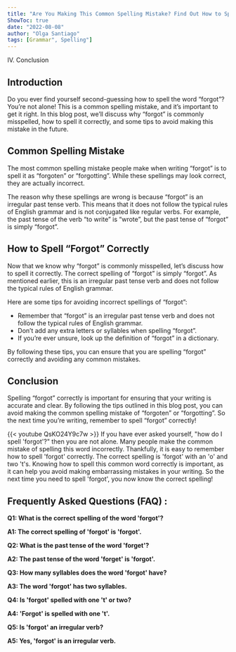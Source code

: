 ```yaml
---
title: "Are You Making This Common Spelling Mistake? Find Out How to Spell 'Forgot' Now!"
ShowToc: true 
date: "2022-08-08"
author: "Olga Santiago" 
tags: [Grammar", Spelling"]
---
```

IV. Conclusion 

## Introduction
Do you ever find yourself second-guessing how to spell the word “forgot”? You’re not alone! This is a common spelling mistake, and it’s important to get it right. In this blog post, we’ll discuss why “forgot” is commonly misspelled, how to spell it correctly, and some tips to avoid making this mistake in the future. 

## Common Spelling Mistake
The most common spelling mistake people make when writing “forgot” is to spell it as “forgoten” or “forgotting”. While these spellings may look correct, they are actually incorrect. 

The reason why these spellings are wrong is because “forgot” is an irregular past tense verb. This means that it does not follow the typical rules of English grammar and is not conjugated like regular verbs. For example, the past tense of the verb “to write” is “wrote”, but the past tense of “forgot” is simply “forgot”. 

## How to Spell “Forgot” Correctly
Now that we know why “forgot” is commonly misspelled, let’s discuss how to spell it correctly. The correct spelling of “forgot” is simply “forgot”. As mentioned earlier, this is an irregular past tense verb and does not follow the typical rules of English grammar. 

Here are some tips for avoiding incorrect spellings of “forgot”: 
- Remember that “forgot” is an irregular past tense verb and does not follow the typical rules of English grammar. 
- Don’t add any extra letters or syllables when spelling “forgot”. 
- If you’re ever unsure, look up the definition of “forgot” in a dictionary. 

By following these tips, you can ensure that you are spelling “forgot” correctly and avoiding any common mistakes. 

## Conclusion
Spelling “forgot” correctly is important for ensuring that your writing is accurate and clear. By following the tips outlined in this blog post, you can avoid making the common spelling mistake of “forgoten” or “forgotting”. So the next time you’re writing, remember to spell “forgot” correctly!

{{< youtube QsKO24Y9c7w >}} 
If you have ever asked yourself, "how do I spell 'forgot'?" then you are not alone. Many people make the common mistake of spelling this word incorrectly. Thankfully, it is easy to remember how to spell 'forgot' correctly. The correct spelling is 'forgot' with an 'o' and two 't's. Knowing how to spell this common word correctly is important, as it can help you avoid making embarrassing mistakes in your writing. So the next time you need to spell 'forgot', you now know the correct spelling!

## Frequently Asked Questions (FAQ) :
**Q1: What is the correct spelling of the word 'forgot'?**

**A1: The correct spelling of 'forgot' is 'forgot'.**

**Q2: What is the past tense of the word 'forget'?**

**A2: The past tense of the word 'forget' is 'forgot'.**

**Q3: How many syllables does the word 'forgot' have?**

**A3: The word 'forgot' has two syllables.**

**Q4: Is 'forgot' spelled with one 't' or two?**

**A4: 'Forgot' is spelled with one 't'.**

**Q5: Is 'forgot' an irregular verb?**

**A5: Yes, 'forgot' is an irregular verb.**





